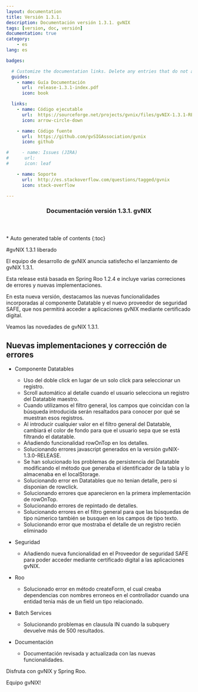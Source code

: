 ```yaml
---
layout: documentation
title: Versión 1.3.1.
description: Documentación versión 1.3.1. gvNIX
tags: [version, doc, versión]
documentation: true
category:
    - es
lang: es

badges:

  # Customize the documentation links. Delete any entries that do not apply.
  guides:
    - name: Guía Documentación
      url:  release-1.3.1-index.pdf
      icon: book

  links:
    - name: Código ejecutable
      url:  https://sourceforge.net/projects/gvnix/files/gvNIX-1.3.1-RELEASE.zip/download
      icon: arrow-circle-down

    - name: Código fuente
      url:  https://github.com/gvSIGAssociation/gvnix
      icon: github

#     - name: Issues (JIRA)
#      url:
#      icon: leaf

    - name: Soporte
      url:  http://es.stackoverflow.com/questions/tagged/gvnix
      icon: stack-overflow

---
```


<section id="table-of-contents" class="toc">
  <header>
    <h3>Documentación versión 1.3.1. gvNIX</h3>
  </header>
<div id="drawer" markdown="1">
*  Auto generated table of contents
{:toc}
</div>
</section><!-- /#table-of-contents -->

#gvNIX 1.3.1 liberado

El equipo de desarrollo de gvNIX anuncia satisfecho el lanzamiento de gvNIX 1.3.1.

Esta release está basada en Spring Roo 1.2.4 e incluye varias correciones de errores
y nuevas implementaciones.

En esta nueva versión, destacamos las nuevas funcionalidades incorporadas al componente Datatable y el nuevo
proveedor de seguridad SAFE, que nos permitirá acceder a aplicaciones gvNIX mediante certificado digital.

Veamos las novedades de gvNIX 1.3.1.


## Nuevas implementaciones y corrección de errores

* Componente Datatables

  * Uso del doble click en lugar de un solo click para seleccionar un registro.
  * Scroll automático al detalle cuando el usuario selecciona un registro del Datatable maestro.
  * Cuando utilizamos el filtro general, los campos que coincidan con la búsqueda introducida serán resaltados para conocer por qué se muestran esos registros.
  * Al introducir cualquier valor en el filtro general del Datatable, cambiará el color de fondo para que el usuario sepa que se está filtrando el datatable.
  * Añadiendo funcionalidad rowOnTop en los detalles.
  * Solucionando errores javascript generados en la versión gvNIX-1.3.0-RELEASE.
  * Se han solucionado los problemas de persistencia del Datatable modificando el método que generaba el identificador de la tabla y lo almacenaba en el localStorage.
  * Solucionando error en Datatables que no tenian detalle, pero si disponian de rowclick.
  * Solucionando errores que aparecieron en la primera implementación de rowOnTop.
  * Solucionando errores de repintado de detalles.
  * Solucionando errores en el filtro general para que las búsquedas de tipo númerico también se busquen en los campos de tipo texto.
  * Solucionando error que mostraba el detalle de un registro recién eliminado

* Seguridad

  * Añadiendo nueva funcionalidad en el Proveedor de seguridad SAFE para poder acceder mediante certificado digital a las aplicaciones gvNIX.

* Roo

  * Solucionado error en método createForm, el cual creaba dependencias con nombres erroneos en el controllador cuando una entidad tenia más de un field un tipo relacionado.

* Batch Services

  * Solucionando problemas en clausula IN cuando la subquery devuelve más de 500 resultados.

* Documentación

  * Documentación revisada y actualizada con las nuevas funcionalidades.


Disfruta con gvNIX y Spring Roo.

Equipo gvNIX!